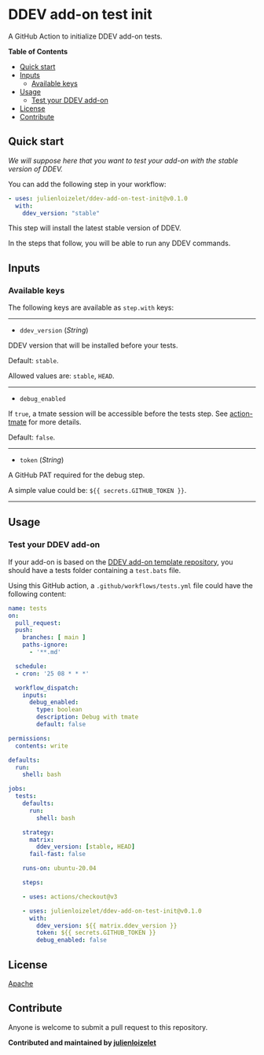 # DDEV add-on test init


A GitHub Action to initialize DDEV add-on tests.


<!-- START doctoc generated TOC please keep comment here to allow auto update -->
<!-- DON'T EDIT THIS SECTION, INSTEAD RE-RUN doctoc TO UPDATE -->
**Table of Contents**

- [Quick start](#quick-start)
- [Inputs](#inputs)
  - [Available keys](#available-keys)
- [Usage](#usage)
  - [Test your DDEV add-on](#test-your-ddev-add-on)
- [License](#license)
- [Contribute](#contribute)

<!-- END doctoc generated TOC please keep comment here to allow auto update -->

## Quick start

_We will suppose here that you want to test your add-on with the stable version of DDEV._

You can add the following step in your workflow:

```yaml
- uses: julienloizelet/ddev-add-on-test-init@v0.1.0
  with:
    ddev_version: "stable"
```

This step will install the latest stable version of DDEV.

In the steps that follow, you will be able to run any DDEV commands.


## Inputs


### Available keys

The following keys are available as `step.with` keys:

---
- `ddev_version` (_String_)

DDEV version that will be installed before your tests.

Default: `stable`.

Allowed values are: `stable`, `HEAD`.

---

- `debug_enabled`

If `true`, a tmate session will be accessible before the tests step. See [action-tmate](https://github.com/mxschmitt/action-tmate) for more details.


Default: `false`.

---


- `token` (_String_)

A GitHub PAT required for the debug step.

A simple value could be: `${{ secrets.GITHUB_TOKEN }}`.

---




## Usage

### Test your DDEV add-on

If your add-on is based on the [DDEV add-on template repository](https://github.com/ddev/ddev-addon-template), you 
should have a tests folder containing a `test.bats` file.

Using this GitHub action, a  `.github/workflows/tests.yml` file could have the following content: 


```yaml
name: tests
on:
  pull_request:
  push:
    branches: [ main ]
    paths-ignore:
      - '**.md'

  schedule:
  - cron: '25 08 * * *'

  workflow_dispatch:
    inputs:
      debug_enabled:
        type: boolean
        description: Debug with tmate
        default: false

permissions:
  contents: write

defaults:
  run:
    shell: bash

jobs:
  tests:
    defaults:
      run:
        shell: bash

    strategy:
      matrix:
        ddev_version: [stable, HEAD]
      fail-fast: false

    runs-on: ubuntu-20.04

    steps:

    - uses: actions/checkout@v3

    - uses: julienloizelet/ddev-add-on-test-init@v0.1.0
      with:
        ddev_version: ${{ matrix.ddev_version }}
        token: ${{ secrets.GITHUB_TOKEN }}
        debug_enabled: false

```


## License

[Apache](LICENSE)

## Contribute

Anyone is welcome to submit a pull request to this repository.


**Contributed and maintained by [julienloizelet](https://github.com/julienloizelet)**
